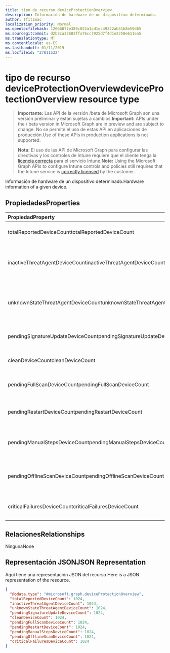 ```yaml
---
title: tipo de recurso deviceProtectionOverview
description: Información de hardware de un dispositivo determinado.
author: tfitzmac
localization_priority: Normal
ms.openlocfilehash: 12066877e380c022a1cd1ec49322ab51b8e59d65
ms.sourcegitcommit: d2b3ca32602ffa76cc7925d7f4d1e2258e611ea5
ms.translationtype: MT
ms.contentlocale: es-ES
ms.lasthandoff: 01/11/2019
ms.locfileid: "27811532"
---
```

# <a name="deviceprotectionoverview-resource-type"></a><span data-ttu-id="7de36-103">tipo de recurso deviceProtectionOverview</span><span class="sxs-lookup"><span data-stu-id="7de36-103">deviceProtectionOverview resource type</span></span>

> <span data-ttu-id="7de36-104">**Importante:** Las API de la versión /beta de Microsoft Graph son una versión preliminar y están sujetas a cambios.</span><span class="sxs-lookup"><span data-stu-id="7de36-104">**Important:** APIs under the / beta version in Microsoft Graph are in preview and are subject to change.</span></span> <span data-ttu-id="7de36-105">No se permite el uso de estas API en aplicaciones de producción.</span><span class="sxs-lookup"><span data-stu-id="7de36-105">Use of these APIs in production applications is not supported.</span></span>

> <span data-ttu-id="7de36-106">**Nota:** El uso de las API de Microsoft Graph para configurar las directivas y los controles de Intune requiere que el cliente tenga la [licencia correcta](https://go.microsoft.com/fwlink/?linkid=839381) para el servicio Intune.</span><span class="sxs-lookup"><span data-stu-id="7de36-106">**Note:** Using the Microsoft Graph APIs to configure Intune controls and policies still requires that the Intune service is [correctly licensed](https://go.microsoft.com/fwlink/?linkid=839381) by the customer.</span></span>

<span data-ttu-id="7de36-107">Información de hardware de un dispositivo determinado.</span><span class="sxs-lookup"><span data-stu-id="7de36-107">Hardware information of a given device.</span></span>
## <a name="properties"></a><span data-ttu-id="7de36-108">Propiedades</span><span class="sxs-lookup"><span data-stu-id="7de36-108">Properties</span></span>
|<span data-ttu-id="7de36-109">Propiedad</span><span class="sxs-lookup"><span data-stu-id="7de36-109">Property</span></span>|<span data-ttu-id="7de36-110">Tipo</span><span class="sxs-lookup"><span data-stu-id="7de36-110">Type</span></span>|<span data-ttu-id="7de36-111">Description</span><span class="sxs-lookup"><span data-stu-id="7de36-111">Description</span></span>|
|:---|:---|:---|
|<span data-ttu-id="7de36-112">totalReportedDeviceCount</span><span class="sxs-lookup"><span data-stu-id="7de36-112">totalReportedDeviceCount</span></span>|<span data-ttu-id="7de36-113">Int32</span><span class="sxs-lookup"><span data-stu-id="7de36-113">Int32</span></span>|<span data-ttu-id="7de36-114">Recuento total del dispositivo.</span><span class="sxs-lookup"><span data-stu-id="7de36-114">Total device count.</span></span>|
|<span data-ttu-id="7de36-115">inactiveThreatAgentDeviceCount</span><span class="sxs-lookup"><span data-stu-id="7de36-115">inactiveThreatAgentDeviceCount</span></span>|<span data-ttu-id="7de36-116">Int32</span><span class="sxs-lookup"><span data-stu-id="7de36-116">Int32</span></span>|<span data-ttu-id="7de36-117">Dispositivo con recuento de agente de amenaza inactivos</span><span class="sxs-lookup"><span data-stu-id="7de36-117">Device with inactive threat agent count</span></span>|
|<span data-ttu-id="7de36-118">unknownStateThreatAgentDeviceCount</span><span class="sxs-lookup"><span data-stu-id="7de36-118">unknownStateThreatAgentDeviceCount</span></span>|<span data-ttu-id="7de36-119">Int32</span><span class="sxs-lookup"><span data-stu-id="7de36-119">Int32</span></span>|<span data-ttu-id="7de36-120">Dispositivo con el estado del agente de amenaza como count desconocido.</span><span class="sxs-lookup"><span data-stu-id="7de36-120">Device with threat agent state as unknown count.</span></span>|
|<span data-ttu-id="7de36-121">pendingSignatureUpdateDeviceCount</span><span class="sxs-lookup"><span data-stu-id="7de36-121">pendingSignatureUpdateDeviceCount</span></span>|<span data-ttu-id="7de36-122">Int32</span><span class="sxs-lookup"><span data-stu-id="7de36-122">Int32</span></span>|<span data-ttu-id="7de36-123">Dispositivo con recuento de firma anterior.</span><span class="sxs-lookup"><span data-stu-id="7de36-123">Device with old signature count.</span></span>|
|<span data-ttu-id="7de36-124">cleanDeviceCount</span><span class="sxs-lookup"><span data-stu-id="7de36-124">cleanDeviceCount</span></span>|<span data-ttu-id="7de36-125">Int32</span><span class="sxs-lookup"><span data-stu-id="7de36-125">Int32</span></span>|<span data-ttu-id="7de36-126">Limpieza de recuento de dispositivo.</span><span class="sxs-lookup"><span data-stu-id="7de36-126">Clean device count.</span></span>|
|<span data-ttu-id="7de36-127">pendingFullScanDeviceCount</span><span class="sxs-lookup"><span data-stu-id="7de36-127">pendingFullScanDeviceCount</span></span>|<span data-ttu-id="7de36-128">Int32</span><span class="sxs-lookup"><span data-stu-id="7de36-128">Int32</span></span>|<span data-ttu-id="7de36-129">Recuento de dispositivo pendiente examen completo.</span><span class="sxs-lookup"><span data-stu-id="7de36-129">Pending full scan device count.</span></span>|
|<span data-ttu-id="7de36-130">pendingRestartDeviceCount</span><span class="sxs-lookup"><span data-stu-id="7de36-130">pendingRestartDeviceCount</span></span>|<span data-ttu-id="7de36-131">Int32</span><span class="sxs-lookup"><span data-stu-id="7de36-131">Int32</span></span>|<span data-ttu-id="7de36-132">Recuento de reinicio pendiente de dispositivo.</span><span class="sxs-lookup"><span data-stu-id="7de36-132">Pending restart device count.</span></span>|
|<span data-ttu-id="7de36-133">pendingManualStepsDeviceCount</span><span class="sxs-lookup"><span data-stu-id="7de36-133">pendingManualStepsDeviceCount</span></span>|<span data-ttu-id="7de36-134">Int32</span><span class="sxs-lookup"><span data-stu-id="7de36-134">Int32</span></span>|<span data-ttu-id="7de36-135">Recuento de pasos manuales pendiente de dispositivo.</span><span class="sxs-lookup"><span data-stu-id="7de36-135">Pending manual steps device count.</span></span>|
|<span data-ttu-id="7de36-136">pendingOfflineScanDeviceCount</span><span class="sxs-lookup"><span data-stu-id="7de36-136">pendingOfflineScanDeviceCount</span></span>|<span data-ttu-id="7de36-137">Int32</span><span class="sxs-lookup"><span data-stu-id="7de36-137">Int32</span></span>|<span data-ttu-id="7de36-138">Recuento de dispositivo de análisis sin conexión pendiente.</span><span class="sxs-lookup"><span data-stu-id="7de36-138">Pending offline scan device count.</span></span>|
|<span data-ttu-id="7de36-139">criticalFailuresDeviceCount</span><span class="sxs-lookup"><span data-stu-id="7de36-139">criticalFailuresDeviceCount</span></span>|<span data-ttu-id="7de36-140">Int32</span><span class="sxs-lookup"><span data-stu-id="7de36-140">Int32</span></span>|<span data-ttu-id="7de36-141">Recuento de errores críticos de dispositivo.</span><span class="sxs-lookup"><span data-stu-id="7de36-141">Critical failures device count.</span></span>|

## <a name="relationships"></a><span data-ttu-id="7de36-142">Relaciones</span><span class="sxs-lookup"><span data-stu-id="7de36-142">Relationships</span></span>
<span data-ttu-id="7de36-143">Ninguna</span><span class="sxs-lookup"><span data-stu-id="7de36-143">None</span></span>
## <a name="json-representation"></a><span data-ttu-id="7de36-144">Representación JSON</span><span class="sxs-lookup"><span data-stu-id="7de36-144">JSON Representation</span></span>
<span data-ttu-id="7de36-145">Aquí tiene una representación JSON del recurso.</span><span class="sxs-lookup"><span data-stu-id="7de36-145">Here is a JSON representation of the resource.</span></span>
<!-- {
  "blockType": "resource",
  "@odata.type": "microsoft.graph.deviceProtectionOverview"
}
-->
``` json
{
  "@odata.type": "#microsoft.graph.deviceProtectionOverview",
  "totalReportedDeviceCount": 1024,
  "inactiveThreatAgentDeviceCount": 1024,
  "unknownStateThreatAgentDeviceCount": 1024,
  "pendingSignatureUpdateDeviceCount": 1024,
  "cleanDeviceCount": 1024,
  "pendingFullScanDeviceCount": 1024,
  "pendingRestartDeviceCount": 1024,
  "pendingManualStepsDeviceCount": 1024,
  "pendingOfflineScanDeviceCount": 1024,
  "criticalFailuresDeviceCount": 1024
}
```






